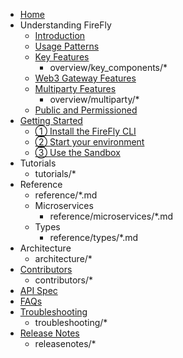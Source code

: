 <!-- WARNING: Do not change the formatting (indentation or bullet style) of this file -->

* [Home](index.md)
* Understanding FireFly
    * [Introduction](overview/supernode_concept.md)
    * [Usage Patterns](overview/usage_patterns.md)
    * [Key Features](overview/key_components/index.md)
        * overview/key_components/*
    * [Web3 Gateway Features](overview/gateway_features.md)
    * [Multiparty Features](overview/multiparty/index.md)
        * overview/multiparty/*
    * [Public and Permissioned](overview/public_vs_permissioned.md)
* [Getting Started](gettingstarted/index.md)
    * [① Install the FireFly CLI](gettingstarted/firefly_cli.md)
    * [② Start your environment](gettingstarted/setup_env.md)
    * [③ Use the Sandbox](gettingstarted/sandbox.md)
* Tutorials
    * tutorials/*
* Reference
    * reference/*.md
    * Microservices
        * reference/microservices/*.md
    * Types
        * reference/types/*.md
* Architecture
    * architecture/*
* [Contributors](contributors/index.md)
    * contributors/*
* [API Spec](swagger/index.md)
* [FAQs](faqs/index.md)
* [Troubleshooting](troubleshooting/index.md)
    * troubleshooting/*
* [Release Notes](releasenotes/index.md)
    * releasenotes/*